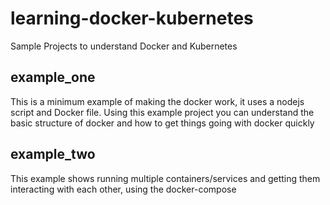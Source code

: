 # learning-docker-kubernetes
Sample Projects to understand Docker and Kubernetes


## example_one
This is a minimum example of making the docker work, it uses a nodejs script and Docker file. Using this example project you can understand the basic structure of docker and how to get things going with docker quickly

## example_two
This example shows running multiple containers/services and getting them interacting with each other, using the docker-compose
